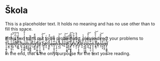 # Škola
This is a placeholder text. It holds no meaning and has no use other than to fill this space.



If this text turns out to be problematic, please direct your problems to T̴̨̩̬͕̳̘͖̠̮̙̒̃͌̂́ḫ̵̻̺͌̓̄̎̊ȩ̶̱͉͚͎̗̱̲͐̂̇̌͂͋̾̑͝͝ͅr̴̢̺̟̖͕͂̈͒͝e̸͉̘͊͒͆͒̓̀͆̈́͘̚͝'̴̖̬͈̒̊̔̇̓̃͐s̷̫͙̪̻͋͆̆͗̓̇̽̓̓̚ ̶̢̛̩̂̐̈͑̑n̴̨̧̥̮͉̮͓̮̎ö̶̧̝̳̝̻̺́̊̽̐̆͛̓͐͋̂t̷̯͇̰̪̅̍͑͛͝h̴̨̙̱̲̩͇̩͑̋́i̷͈͔͈͇̱̬̻̼̍͆͌̿͂̏̕͜n̶̜̆͊̑̀͗̚͜͠g̸̰̼̤͇̒̑̈̓͐͆̅̀͊̕ ̵̨̥͍̥̪̻̗͍̺͆͘͜t̶̡̫̃͛̅̊͐͘ŏ̸̗̟̮̦̖̪̹͇̍̋̌̏͗͜ ̷̨͊̓̿̓͒̉̋͝b̸̲̯̫̯̙͍̊ë̶̛̥̫́͌́͒͗͗ͅ ̷̢̧̺̬̤͒̀s̷̨̯͒́̌͒̇̏̔̂ę̶̔̔̄̓̍͝ȩ̶͙͎̲̯̟̮̺̬̿́̿̃̀̀n̶̨͉̘͍̣̙̣̼͈͚̤̄̏ ̴̧̢̛͙̈͂̎̈̽͛͒̈́̚͝h̶̙̹̱̣͛̏e̴̘͂̃̎͠r̶͚̊̄̍̅͌͒̄̍͐͝ȩ̵̛͓̳͎͓̻͇̃̇̉͊͆́̕͠͠͠,̵̡͚̩̬̬̏͝ ̶̢̙̹̰̟̟̭͔͙̟͂͒̇̅̔͛̀͑͒͝ỳ̸̨̹̫̤̝̬̭͓̖͔͇̑͂̀̓͌̆ơ̷̭͕̂̆̄̉͂̀̔̃̾̃ṷ̸̢̦̖̍̓̑̎̆͂̔̾̂̏̚'̸̟̼̙̜͓̥͉̼͎͐̊̎̕v̷̛̞́̅̒̆̑̃̚ḛ̶̗̯̆̍̈́ ̴̧̙̗͍̤̤̞̮̟͉̉̒̉̈̇̈́̉b̵̡̼͈̥͔̮̭̺̃͋̕͝e̴̟̪̒̊̆͒̄͋̀̽͂͜͝e̶̢̧͙̹̤͈̿̃̎n̵̢͓̗̟̬̦̘͎̯̖̊͛̈́̒̇ͅ ̷̬̭̌͋͆̌̉́̓̂̈̏͝f̶̢͚̤̩͌̿̏ö̸̟̝ỏ̵͉̯̊̐̄̐̾̏̌͝l̴̺̯͎͓͋͘e̸̼͉̺̘̬͗̀̊̓d̷̢̢̛̞͚̰͇̱̹̥̅̄̽͐̅̎͜



In the end, that's the only purpouse for the text you're reading.
